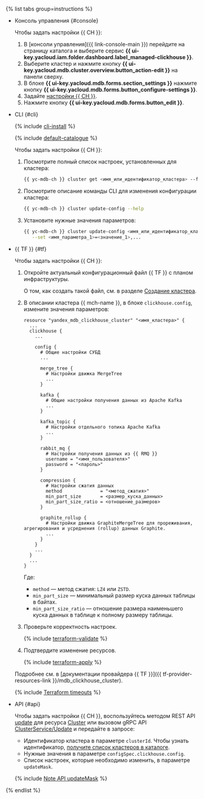 {% list tabs group=instructions %}

* Консоль управления {#console}

   Чтобы задать настройки {{ CH }}:

   1. В [консоли управления]({{ link-console-main }}) перейдите на страницу каталога и выберите сервис **{{ ui-key.yacloud.iam.folder.dashboard.label_managed-clickhouse }}**.
   1. Выберите кластер и нажмите кнопку **{{ ui-key.yacloud.mdb.cluster.overview.button_action-edit }}** на панели сверху.
   1. В блоке **{{ ui-key.yacloud.mdb.forms.section_settings }}** нажмите кнопку **{{ ui-key.yacloud.mdb.forms.button_configure-settings }}**.
   1. Задайте [настройки {{ CH }}](../../../managed-clickhouse/concepts/settings-list.md#server-level-settings).
   1. Нажмите кнопку **{{ ui-key.yacloud.mdb.forms.button_edit }}**.

* CLI {#cli}

   {% include [cli-install](../../cli-install.md) %}

   {% include [default-catalogue](../../default-catalogue.md) %}

   Чтобы задать настройки {{ CH }}:

   1. Посмотрите полный список настроек, установленных для кластера:

      ```bash
      {{ yc-mdb-ch }} cluster get <имя_или_идентификатор_кластера> --full
      ```

   1. Посмотрите описание команды CLI для изменения конфигурации кластера:

      ```bash
      {{ yc-mdb-ch }} cluster update-config --help
      ```

   1. Установите нужные значения параметров:

      ```bash
      {{ yc-mdb-ch }} cluster update-config <имя_или_идентификатор_кластера> \
         --set <имя_параметра_1>=<значение_1>,...
      ```

* {{ TF }} {#tf}

   Чтобы задать настройки {{ CH }}:

   1. Откройте актуальный конфигурационный файл {{ TF }} с планом инфраструктуры.

      О том, как создать такой файл, см. в разделе [Создание кластера](../../../managed-clickhouse/operations/cluster-create.md).

   1. В описании кластера {{ mch-name }}, в блоке `clickhouse.config`, измените значения параметров:

      ```hcl
      resource "yandex_mdb_clickhouse_cluster" "<имя_кластера>" {
        ...
        clickhouse {
          ...

          config {
            # Общие настройки СУБД
            ...

            merge_tree {
              # Настройки движка MergeTree
              ...
            }

            kafka {
              # Общие настройки получения данных из Apache Kafka
              ...
            }

            kafka_topic {
              # Настройки отдельного топика Apache Kafka
              ...
            }

            rabbit_mq {
              # Настройки получения данных из {{ RMQ }}
              username = "<имя_пользователя>"
              password = "<пароль>"
            }

            compression {
              # Настройки сжатия данных
              method              = "<метод_сжатия>"
              min_part_size       = <размер_куска_данных>
              min_part_size_ratio = <отношение_размеров>
            }

            graphite_rollup {
              # Настройки движка GraphiteMergeTree для прореживания, агрегирования и усреднения (rollup) данных Graphite.
              ...
            }
          }
          ...
        }
        ...
      }
      ```

      Где:
      * `method` — метод сжатия: `LZ4` или `ZSTD`.
      * `min_part_size` — минимальный размер куска данных таблицы в байтах.
      * `min_part_size_ratio` — отношение размера наименьшего куска данных в таблице к полному размеру таблицы.

   1. Проверьте корректность настроек.

      {% include [terraform-validate](../terraform/validate.md) %}

   1. Подтвердите изменение ресурсов.

      {% include [terraform-apply](../terraform/apply.md) %}

   Подробнее см. в [документации провайдера {{ TF }}]({{ tf-provider-resources-link }}/mdb_clickhouse_cluster).

   {% include [Terraform timeouts](terraform/timeouts.md) %}

* API {#api}

   Чтобы задать настройки {{ CH }}, воспользуйтесь методом REST API [update](../../../managed-clickhouse/api-ref/Cluster/update.md) для ресурса [Cluster](../../../managed-clickhouse/api-ref/Cluster/index.md) или вызовом gRPC API [ClusterService/Update](../../../managed-clickhouse/api-ref/grpc/cluster_service.md#Update) и передайте в запросе:

   * Идентификатор кластера в параметре `clusterId`. Чтобы узнать идентификатор, [получите список кластеров в каталоге](../../../managed-clickhouse/operations/cluster-list.md#list-clusters).
   * Нужные значения в параметре `configSpec.clickhouse.config`.
   * Список настроек, которые необходимо изменить, в параметре `updateMask`.

   {% include [Note API updateMask](../../note-api-updatemask.md) %}

{% endlist %}
